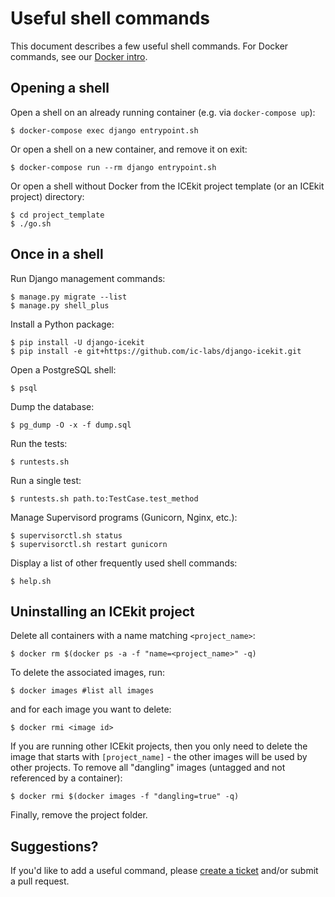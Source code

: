 # Useful shell commands

This document describes a few useful shell commands. For Docker commands, see
our [Docker intro](../intro/docker.md).

## Opening a shell

Open a shell on an already running container (e.g. via `docker-compose up`):

    $ docker-compose exec django entrypoint.sh

Or open a shell on a new container, and remove it on exit:

    $ docker-compose run --rm django entrypoint.sh

Or open a shell without Docker from the ICEkit project template (or an ICEkit
project) directory:

    $ cd project_template
    $ ./go.sh

## Once in a shell

Run Django management commands:

    $ manage.py migrate --list
    $ manage.py shell_plus

Install a Python package:

    $ pip install -U django-icekit
    $ pip install -e git+https://github.com/ic-labs/django-icekit.git

Open a PostgreSQL shell:

    $ psql

Dump the database:

    $ pg_dump -O -x -f dump.sql

Run the tests:

    $ runtests.sh

Run a single test:

    $ runtests.sh path.to:TestCase.test_method

Manage Supervisord programs (Gunicorn, Nginx, etc.):

    $ supervisorctl.sh status
    $ supervisorctl.sh restart gunicorn

Display a list of other frequently used shell commands:

    $ help.sh

## Uninstalling an ICEkit project

Delete all containers with a name matching `<project_name>`:

    $ docker rm $(docker ps -a -f "name=<project_name>" -q)

To delete the associated images, run:

    $ docker images #list all images

and for each image you want to delete:

    $ docker rmi <image id>

If you are running other ICEkit projects, then you only need to delete the
image that starts with `[project_name]` - the other images will be used by
other projects. To remove all "dangling" images (untagged and not referenced by
a container):

    $ docker rmi $(docker images -f "dangling=true" -q)

Finally, remove the project folder.

## Suggestions?

If you'd like to add a useful command, please
[create a ticket](https://github.com/ic-labs/django-icekit/issues/new) and/or
submit a pull request.
